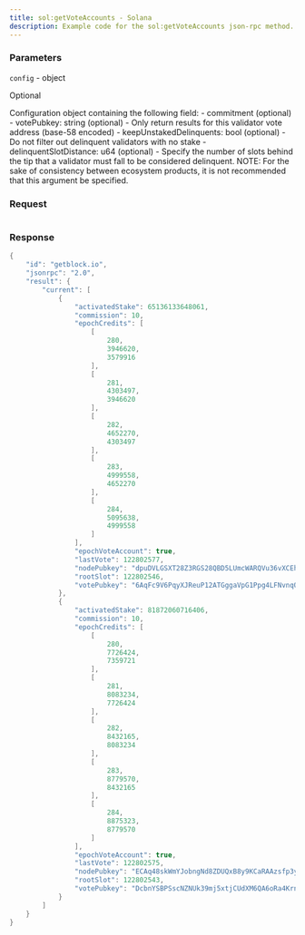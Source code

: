 ```yaml
---
title: sol:getVoteAccounts - Solana
description: Example code for the sol:getVoteAccounts json-rpc method. Сomplete guide on how to use sol:getVoteAccounts json-rpc in GetBlock.io Web3 documentation.
---
```


### Parameters


`config` - object

Optional

Configuration object containing the following field: - commitment
(optional) - votePubkey: string (optional) - Only return results for
this validator vote address (base-58 encoded) - keepUnstakedDelinquents:
bool (optional) - Do not filter out delinquent validators with no
stake - delinquentSlotDistance: u64 (optional) - Specify the number of
slots behind the tip that a validator must fall to be considered
delinquent. NOTE: For the sake of consistency between ecosystem
products, it is not recommended that this argument be specified.

### Request

``` java
```

###  Response

``` java
{
    "id": "getblock.io",
    "jsonrpc": "2.0",
    "result": {
        "current": [
            {
                "activatedStake": 65136133648061,
                "commission": 10,
                "epochCredits": [
                    [
                        280,
                        3946620,
                        3579916
                    ],
                    [
                        281,
                        4303497,
                        3946620
                    ],
                    [
                        282,
                        4652270,
                        4303497
                    ],
                    [
                        283,
                        4999558,
                        4652270
                    ],
                    [
                        284,
                        5095638,
                        4999558
                    ]
                ],
                "epochVoteAccount": true,
                "lastVote": 122802577,
                "nodePubkey": "dpuDVLGSXT28Z3RGS28QBD5LUmcWARQVu36vXCEhhBg",
                "rootSlot": 122802546,
                "votePubkey": "6AqFc9V6PqyXJReuP12ATGggaVpG1Ppg4LFNvnqQYz8B"
            },
            {
                "activatedStake": 81872060716406,
                "commission": 10,
                "epochCredits": [
                    [
                        280,
                        7726424,
                        7359721
                    ],
                    [
                        281,
                        8083234,
                        7726424
                    ],
                    [
                        282,
                        8432165,
                        8083234
                    ],
                    [
                        283,
                        8779570,
                        8432165
                    ],
                    [
                        284,
                        8875323,
                        8779570
                    ]
                ],
                "epochVoteAccount": true,
                "lastVote": 122802575,
                "nodePubkey": "ECAq48skWmYJobngNd8ZDUQxB8y9KCaRAAzsfp3y2hjK",
                "rootSlot": 122802543,
                "votePubkey": "DcbnYSBPSscNZNUk39mj5xtjCUdXM6QA6oRa4KrnTdaC"
            }
        ]
    }
}
```

